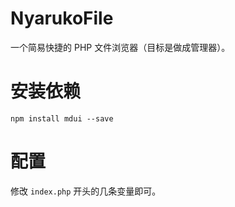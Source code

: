 # NyarukoFile
一个简易快捷的 PHP 文件浏览器（目标是做成管理器）。

# 安装依赖
`npm install mdui --save`

# 配置
修改 `index.php` 开头的几条变量即可。